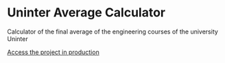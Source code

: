 # Uninter Average Calculator

Calculator of the final average of the engineering courses of the university Uninter

[Access the project in production](https://lucastoque.com/calcula-media-uninter)
